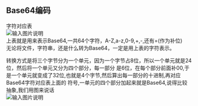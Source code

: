 ## Base64编码
字符对应表  
![输入图片说明](https://images.gitee.com/uploads/images/2021/0907/215451_25fcc444_4775150.png "屏幕截图.png")  
上表就是用来表示Base64,一共64个字符，A-Z,a-z,0-9,+,-,还有=(作为补位)  
无论将文件，字符串，还是什么转为Base64，一定是用上表的字符表示。

转换方式是将三个字节分为一个单元，因为一个字节占8位，所以一个单元就是24位，然后将一个单元又分为四个部分，每一部分
是6位，在每个部分前面补00,于是一个单元就变成了32位,也就是4个字节,然后算出每一部分的十进制,再对应Base64字符对应表上面的
符号,一单元的四个部分加起来就是Base64,说得比较抽象,我们用图来说话  
![输入图片说明](https://images.gitee.com/uploads/images/2021/0907/224024_d4515022_4775150.png "屏幕截图.png")